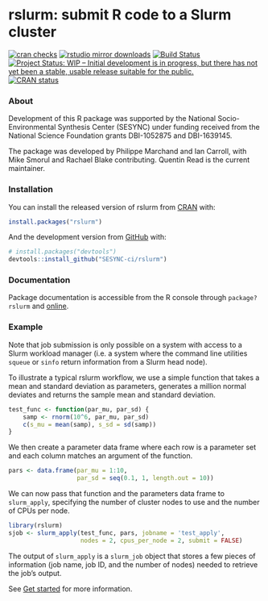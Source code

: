 
<!-- README.md is generated from README.Rmd. Please edit that file -->

# rslurm: submit R code to a Slurm cluster

<!-- badges: start -->

[![cran
checks](https://cranchecks.info/badges/worst/rslurm)](https://CRAN.R-project.org/web/checks/check_results_rslurm.html)
[![rstudio mirror
downloads](https://cranlogs.r-pkg.org/badges/rslurm)](https://CRAN.R-project.org/package=rslurm)
[![Build
Status](https://travis-ci.org/SESYNC-ci/rslurm.svg?branch=master)](https://travis-ci.org/SESYNC-ci/rslurm)
[![Project Status: WIP – Initial development is in progress, but there
has not yet been a stable, usable release suitable for the
public.](https://www.repostatus.org/badges/latest/wip.svg)](https://www.repostatus.org/#wip)
[![CRAN
status](https://www.r-pkg.org/badges/version/rslurm)](https://CRAN.R-project.org/package=rslurm)
<!-- badges: end -->

### About

Development of this R package was supported by the National
Socio-Environmental Synthesis Center (SESYNC) under funding received
from the National Science Foundation grants DBI-1052875 and DBI-1639145.

The package was developed by Philippe Marchand and Ian Carroll, with
Mike Smorul and Rachael Blake contributing. Quentin Read is the current
maintainer.

### Installation

You can install the released version of rslurm from
[CRAN](https://CRAN.R-project.org) with:

``` r
install.packages("rslurm")
```

And the development version from
[GitHub](https://github.com/SESYNC-ci/rslurm) with:

``` r
# install.packages("devtools")
devtools::install_github("SESYNC-ci/rslurm")
```

### Documentation

Package documentation is accessible from the R console through
`package?rslurm` and
[online](https://cran.r-project.org/package=rslurm).

### Example

Note that job submission is only possible on a system with access to a
Slurm workload manager (i.e. a system where the command line utilities
`squeue` or `sinfo` return information from a Slurm head node).

To illustrate a typical rslurm workflow, we use a simple function that
takes a mean and standard deviation as parameters, generates a million
normal deviates and returns the sample mean and standard deviation.

``` r
test_func <- function(par_mu, par_sd) {
    samp <- rnorm(10^6, par_mu, par_sd)
    c(s_mu = mean(samp), s_sd = sd(samp))
}
```

We then create a parameter data frame where each row is a parameter set
and each column matches an argument of the function.

``` r
pars <- data.frame(par_mu = 1:10,
                   par_sd = seq(0.1, 1, length.out = 10))
```

We can now pass that function and the parameters data frame to
`slurm_apply`, specifying the number of cluster nodes to use and the
number of CPUs per node.

``` r
library(rslurm)
sjob <- slurm_apply(test_func, pars, jobname = 'test_apply',
                    nodes = 2, cpus_per_node = 2, submit = FALSE)
```

The output of `slurm_apply` is a `slurm_job` object that stores a few
pieces of information (job name, job ID, and the number of nodes) needed
to retrieve the job’s output.

See [Get started](http://cyberhelp.sesync.org/rslurm/) for more
information.
